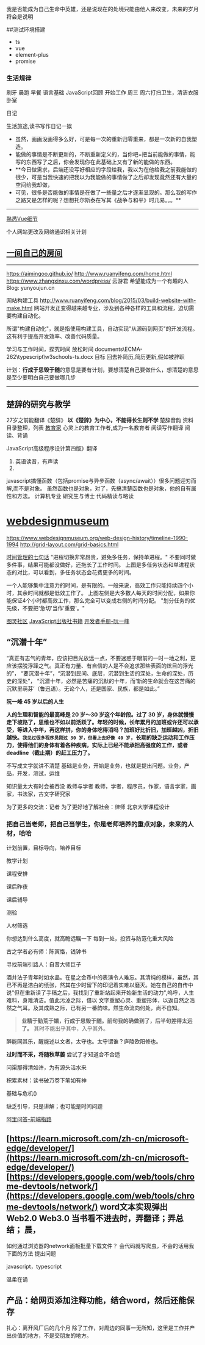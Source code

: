 我是否能成为自己生命中英雄，还是说现在的处境只能由他人来改变，未来的岁月将会是说明

##测试环境搭建
- ts
- vue
- element-plus
- promise

### 生活规律
刷牙 晨跑 早餐
语言基础 JavaScript回顾
开始工作
周三 周六打扫卫生，清洁衣服卧室

日记

生活旅途,读书写作日记一娱

- 虽然，画画没画得多么好，可是每一次的重新归零重来，都是一次新的自我塑造。
- 能做的事情是不断更新的，不断重新定义的，当你吧=把当前能做的事情，能写的东西写了之后，你会发现你在此基础上又有了新的能做的东西。
- **今日做需求，后端还没写好相应的字段给我，我以为在他给我之前我能做的很少，可是当我快速的把我以为我能做的事情做了之后却发现竟然还有大量的空间给我却做，
- 可见，很多是否能做的事情是在做了一些量之后才逐渐显现的。那么我的写作之路又是怎样的呢？想想托尔斯泰在写其《战争与和平》时几易。。。**

---- 


[熟悉Vue细节](https://cn.vuejs.org/guide/introduction.html)

个人网站更改及网络通识相关计划
## [一间自己的房间](https://xiaoxiang516.github.io/)

---
[](https://vuepress-theme-blog.billyyyyy3320.com/#intro)

https://aimingoo.github.io/
http://www.ruanyifeng.com/home.html
https://www.zhangxinxu.com/wordpress/
[](https://github.com/Feiyizhan/Feiyizhan.github.io)
云游君
希望能成为一个有趣的人 Blog: yunyoujun.cn
[](https://www.yunyoujun.cn/about)
[](https://hexo.io/zh-cn/index.html)

[](https://vuepress.vuejs.org/zh/)
[](https://nestjs.com/)

网站构建工具 http://www.ruanyifeng.com/blog/2015/03/build-website-with-make.html
网站开发正变得越来越专业，涉及到各种各样的工具和流程，迫切需要构建自动化。

所谓"构建自动化"，就是指使用构建工具，自动实现"从源码到网页"的开发流程。这有利于提高开发效率、改善代码质量。

学习与工作时间，探究时间 放松时间
documents\ECMA-262\typescript\w3schools-ts.docx
目标
回去补简历,简历更新,假如被辞职

计划：**行成于思毁于随**的意思是要有计划，要想清楚自己要做什么，想清楚的意思是至少要明白自己要做哪几步

----

## 楚辞的研究与教学

27岁之前能翻译《楚辞》
**以《楚辞》为中心，不能得长生则不学**
楚辞音韵
资料目录整理，列表
[教育家](https://weread.qq.com/web/shelf/archive/1672203276)
 心灵上的教育工作者,成为一名教育者
 阅读写作翻译
 阅读、背诵
 
 
 
JavaScript高级程序设计第四版》翻译
 1. 英语读音，有声读
 2. 

javascript搞懂函数（包括promise与异步函数（async/await））很多问题迎刃而解,而不是对象。
虽然函数也是对象，对了，先搞清楚函数也是对象，他的自有属性和方法。
计算机专业 研究生与博士
代码精读与略读




# [webdesignmuseum](https://www.webdesignmuseum.org/)
https://www.webdesignmuseum.org/web-design-history/timeline-1990-1994
http://grid-layout.com/grid-basics.html


[时间管理的七句话](https://www.ruanyifeng.com/blog/2016/05/time-management.html)
"进程切换非常昂贵，避免多任务，保持单进程。"
不要同时做多件事，结果可能都没做好，还拖长了工作时间。
上图是多任务状态和单进程状态的对比，可以看到，多任务状态会花费更多的时间。

一个人能够集中注意力的时间，是有限的。一般来说，高效工作只能持续四个小时，其余时间就都是低效工作了。
上图左侧是大多数人每天的时间分配，如果你能保证4个小时都高效工作，那么完全可以变成右侧的时间分配。
"划分任务的优先级，不要把'急切'当作'重要'。"


[图灵社区](https://www.ituring.com.cn/)
[JavaScript出版社书籍](https://www.ituring.com.cn/search/result?q=JavaScript)
[开发者手册-阮一峰](https://www.ruanyifeng.com/blog/developer/)

## “沉潜十年”
“真正有志气的青年，应该把目光放远一点，不要迷惑于眼前的一时一地之利，更应该摆脱浮躁之气。真正有力量、有自信的人是不会追求那些表面的炫目的浮光的”，
“要沉潜十年”，“沉潜到民间、底层，沉潜到生活的深处，生命的深处，历史的深处”，
“沉潜十年，必然是苦痛的沉默的十年，而‘新的生命就会在这苦痛的沉默里萌芽’（鲁迅语）。无论个人，还是国家、民族，都是如此。”

**阮一峰 45 岁以后的人生**

**人的生理和智能的最高峰是 20 岁～30 岁这个年龄段。过了 30 岁，身体就慢慢走下坡路了，思维也不如以前活跃了。年轻的时候，长年累月的加班或许还可以承受，等进入中年，再这样拼，你的身体吃得消吗？加班好比折旧，加班越凶，折旧越快。`我见过很多程序员刚过 30 岁，但看上去好像 40 岁`，长期的缺乏运动和工作压力，使得他们的身体有着各种疾病，实际上已经不能承担高强度的工作，或者 deadline（截止期）的赶工压力了。**

不写成文字就讲不清楚
基础是业务，开始是业务，也就是提出问题。业务，产品，开发，测试，运维

知识量太大有时会被吞没
教师与学者
教师，学者，程序员，作家，语言学家，画家，书法家，古文字研究家

为了更多的交流：记者
为了更好地了解社会：律师
北京大学课程设计

### 把自己当老师，把自己当学生，你是老师培养的重点对象，未来的人材，哈哈

计划前置，目标导向，培养目标

教学计划

课程安排

课后昨夜

课后辅导

测验

人材筛选


你想达到什么高度，就高瞻远瞩一下
每到一处，投资与防范化重大风险
[](http://cooco.net.cn/zuowen/995226.html)

古之学者必有师：陈寅恪，钱钟书
 
 寻找前端引路人：自昔大师巨子
 
 酒井法子青年时如水晶。在星之金币中的表演令人难忘。其清纯的模样，虽然，其已不再是洁白的纸张，然其在少时留下的印记着实难以磨灭。她在自己的自传中说"但在重新读了手稿之后，我找到了重新站起来开始新生活的动力",呜呼，人生难料，身难清洁。值此污淖之际，借以
 文字重塑心灵、重塑形体，以返自然之浩然之气耳。及其成熟之际，已有另一番韵味。然生命流向何处，尚不自知。
 






>**业精于勤荒于嬉，行成于思毁于随。前句我的确做到了，后半句差得太远了。**
其时不能出乎其中，入乎其外。

醉能同其乐，醒能述以文者，太守也。太守谓谁？庐陵欧阳修也。



**过时而不采，将随秋草萎**
尝试了才知道合不合适


问渠那得清如许，为有源头活水来

积累素材：读书破万卷下笔如有神

基础与危机()


缺乏引导，只是讲解；也可能是时间问题

[阿里问答-前端指路](./谁在招人？/阿里问答-前端指路/00.JD-业务背景.md)

[https://learn.microsoft.com/zh-cn/microsoft-edge/developer/](https://learn.microsoft.com/zh-cn/microsoft-edge/developer/)
[https://developers.google.com/web/tools/chrome-devtools/network/](https://developers.google.com/web/tools/chrome-devtools/network/)
**word文本实现弹出**
Web2.0
Web3.0
当书看不进去时，弄翻译；弄总结；
晨，
---



如何通过浏览器的network面板批量下载文件？
会代码就写爬虫，不会的话用我下面的方法
提出问题

javascript，typescript


 
温柔在诵



## 产品：给网页添加注释功能，结合word，然后还能保存

扎心：离开风厂后的几个月
除了工作，对周边的同事一无所知，这里是工作并产出价值的地方，不是交朋友的地方。
